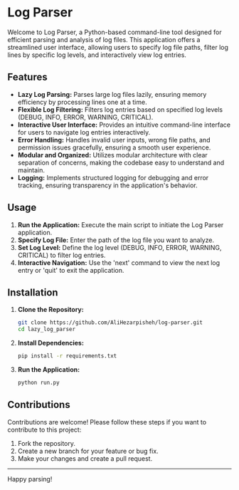 # Log Parser

Welcome to Log Parser, a Python-based command-line tool designed for efficient parsing and analysis of log files. This application offers a streamlined user interface, allowing users to specify log file paths, filter log lines by specific log levels, and interactively view log entries.

## Features

- **Lazy Log Parsing:** Parses large log files lazily, ensuring memory efficiency by processing lines one at a time.
- **Flexible Log Filtering:** Filters log entries based on specified log levels (DEBUG, INFO, ERROR, WARNING, CRITICAL).
- **Interactive User Interface:** Provides an intuitive command-line interface for users to navigate log entries interactively.
- **Error Handling:** Handles invalid user inputs, wrong file paths, and permission issues gracefully, ensuring a smooth user experience.
- **Modular and Organized:** Utilizes modular architecture with clear separation of concerns, making the codebase easy to understand and maintain.
- **Logging:** Implements structured logging for debugging and error tracking, ensuring transparency in the application's behavior.

## Usage

1. **Run the Application:** Execute the main script to initiate the Log Parser application.
2. **Specify Log File:** Enter the path of the log file you want to analyze.
3. **Set Log Level:** Define the log level (DEBUG, INFO, ERROR, WARNING, CRITICAL) to filter log entries.
4. **Interactive Navigation:** Use the 'next' command to view the next log entry or 'quit' to exit the application.

## Installation

1. **Clone the Repository:**
   ```bash
   git clone https://github.com/AliHezarpisheh/log-parser.git
   cd lazy_log_parser
   ```

2. **Install Dependencies:**
   ```bash
   pip install -r requirements.txt
   ```

3. **Run the Application:**
   ```bash
   python run.py
   ```

## Contributions

Contributions are welcome! Please follow these steps if you want to contribute to this project:

1. Fork the repository.
2. Create a new branch for your feature or bug fix.
3. Make your changes and create a pull request.

---

Happy parsing!
